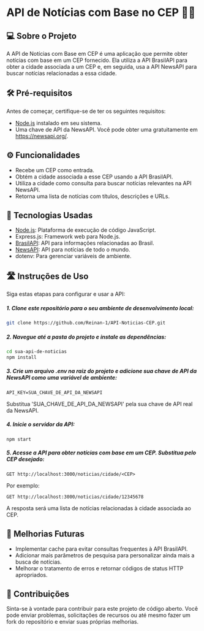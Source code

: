 # API de Notícias com Base no CEP 📰🌐

## 💻 Sobre o Projeto 
A API de Notícias com Base em CEP é uma aplicação que permite obter notícias com base em um CEP fornecido. Ela utiliza a API BrasilAPI para obter a cidade associada a um CEP e, em seguida, usa a API NewsAPI para buscar notícias relacionadas a essa cidade.

## 🛠️ Pré-requisitos 
Antes de começar, certifique-se de ter os seguintes requisitos:

- [Node.js](https://nodejs.org/en/download) instalado em seu sistema.
- Uma chave de API da NewsAPI. Você pode obter uma gratuitamente em https://newsapi.org/.

## ⚙ Funcionalidades 
- Recebe um CEP como entrada.
- Obtém a cidade associada a esse CEP usando a API BrasilAPI.
- Utiliza a cidade como consulta para buscar notícias relevantes na API NewsAPI.
- Retorna uma lista de notícias com títulos, descrições e URLs.

## 🧰 Tecnologias Usadas 
- [Node.js](https://nodejs.org/en/download): Plataforma de execução de código JavaScript.
- Express.js: Framework web para Node.js.
- [BrasilAPI](https://brasilapi.com.br/): API para informações relacionadas ao Brasil.
- [NewsAPI](https://newsapi.org/): API para notícias de todo o mundo.
- dotenv: Para gerenciar variáveis de ambiente.

## 🛣 Instruções de Uso 

Siga estas etapas para configurar e usar a API:

##### 1. Clone este repositório para o seu ambiente de desenvolvimento local:

```sh
git clone https://github.com/Reinan-1/API-Noticias-CEP.git
```

##### 2. Navegue até a pasta do projeto e instale as dependências:
   
```sh
cd sua-api-de-noticias
npm install
```
##### 3. Crie um arquivo .env na raiz do projeto e adicione sua chave de API da NewsAPI como uma variável de ambiente:

```
API_KEY=SUA_CHAVE_DE_API_DA_NEWSAPI
```
Substitua 'SUA_CHAVE_DE_API_DA_NEWSAPI' pela sua chave de API real da NewsAPI.

##### 4. Inicie o servidor da API:

```
npm start
```
##### 5. Acesse a API para obter notícias com base em um CEP. Substitua <CEP> pelo CEP desejado:

```
GET http://localhost:3000/noticias/cidade/<CEP>
```

Por exemplo:

```
GET http://localhost:3000/noticias/cidade/12345678
```
A resposta será uma lista de notícias relacionadas à cidade associada ao CEP.

## 🌟 Melhorias Futuras 
- Implementar cache para evitar consultas frequentes à API BrasilAPI.
- Adicionar mais parâmetros de pesquisa para personalizar ainda mais a busca de notícias.
- Melhorar o tratamento de erros e retornar códigos de status HTTP apropriados.

## 🤝 Contribuições 
Sinta-se à vontade para contribuir para este projeto de código aberto. Você pode enviar problemas, solicitações de recursos ou até mesmo fazer um fork do repositório e enviar suas próprias melhorias.




